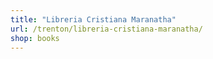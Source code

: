 ```yaml
---
title: "Libreria Cristiana Maranatha"
url: /trenton/libreria-cristiana-maranatha/
shop: books
---
```

